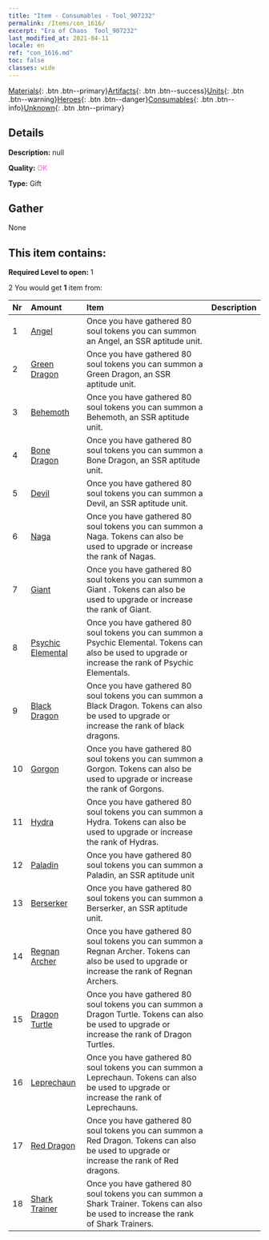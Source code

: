 ```yaml
---
title: "Item - Consumables - Tool_907232"
permalink: /Items/con_1616/
excerpt: "Era of Chaos  Tool_907232"
last_modified_at: 2021-04-11
locale: en
ref: "con_1616.md"
toc: false
classes: wide
---
```

 [Materials](/Items/){: .btn .btn--primary}[Artifacts](/Items/Artifacts/){: .btn .btn--success}[Units](/Items/Units/){: .btn .btn--warning}[Heroes](/Items/Heroes/){: .btn .btn--danger}[Consumables](/Items/Consumables/){: .btn .btn--info}[Unknown](/Items/Unknown/){: .btn .btn--primary}

## Details
 **Description:** null

 **Quality:** <span style="color: #DA70D6">OK</span>

 **Type:** Gift

## Gather

  None

## This item contains:

 **Required Level to open:** 1

 2 You would get **1** item  from:

  | Nr | Amount |     Item    | Description |
  |:---|:-------|:------------|:-----------:|
  | 1 | [Angel](/Items/unt_196/) | Once you have gathered 80 soul tokens you can summon an Angel, an SSR aptitude unit. | 
  | 2 | [Green Dragon](/Items/unt_205/) | Once you have gathered 80 soul tokens you can summon a Green Dragon, an SSR aptitude unit. | 
  | 3 | [Behemoth](/Items/unt_223/) | Once you have gathered 80 soul tokens you can summon a Behemoth, an SSR aptitude unit. | 
  | 4 | [Bone Dragon](/Items/unt_214/) | Once you have gathered 80 soul tokens you can summon a Bone Dragon, an SSR aptitude unit. | 
  | 5 | [Devil](/Items/unt_232/) | Once you have gathered 80 soul tokens you can summon a Devil, an SSR aptitude unit. | 
  | 6 | [Naga](/Items/unt_240/) | Once you have gathered 80 soul tokens you can summon a Naga. Tokens can also be used to upgrade or increase the rank of Nagas. | 
  | 7 | [Giant ](/Items/unt_241/) | Once you have gathered 80 soul tokens you can summon a Giant . Tokens can also be used to upgrade or increase the rank of Giant. | 
  | 8 | [Psychic Elemental](/Items/unt_267/) | Once you have gathered 80 soul tokens you can summon a Psychic Elemental. Tokens can also be used to upgrade or increase the rank of Psychic Elementals. | 
  | 9 | [Black Dragon](/Items/unt_250/) | Once you have gathered 80 soul tokens you can summon a Black Dragon. Tokens can also be used to upgrade or increase the rank of black dragons. | 
  | 10 | [Gorgon](/Items/unt_257/) | Once you have gathered 80 soul tokens you can summon a Gorgon. Tokens can also be used to upgrade or increase the rank of Gorgons. | 
  | 11 | [Hydra](/Items/unt_259/) | Once you have gathered 80 soul tokens you can summon a Hydra. Tokens can also be used to upgrade or increase the rank of Hydras. | 
  | 12 | [Paladin](/Items/unt_197/) | Once you have gathered 80 soul tokens you can summon a Paladin, an SSR aptitude unit | 
  | 13 | [Berserker](/Items/unt_224/) | Once you have gathered 80 soul tokens you can summon a Berserker, an SSR aptitude unit. | 
  | 14 | [Regnan Archer](/Items/unt_274/) | Once you have gathered 80 soul tokens you can summon a Regnan Archer. Tokens can also be used to upgrade or increase the rank of Regnan Archers. | 
  | 15 | [Dragon Turtle](/Items/unt_278/) | Once you have gathered 80 soul tokens you can summon a Dragon Turtle. Tokens can also be used to upgrade or increase the rank of Dragon Turtles. | 
  | 16 | [Leprechaun](/Items/unt_270/) | Once you have gathered 80 soul tokens you can summon a Leprechaun. Tokens can also be used to upgrade or increase the rank of Leprechauns. | 
  | 17 | [Red Dragon](/Items/unt_251/) | Once you have gathered 80 soul tokens you can summon a Red Dragon. Tokens can also be used to upgrade or increase the rank of Red dragons. | 
  | 18 | [Shark Trainer](/Items/unt_281/) | Once you have gathered 80 soul tokens you can summon a Shark Trainer. Tokens can also be used to increase the rank of Shark Trainers. | 

